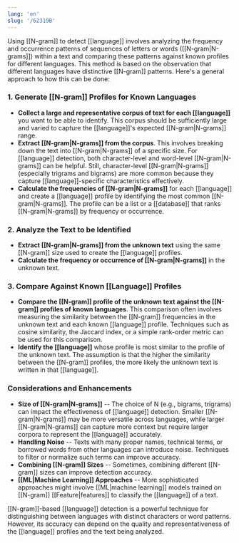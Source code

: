 ```yaml
---
lang: 'en'
slug: '/62319B'
---
```


Using [[N-gram]] to detect [[language]] involves analyzing the frequency and occurrence patterns of sequences of letters or words ([[N-gram|N-grams]]) within a text and comparing these patterns against known profiles for different languages. This method is based on the observation that different languages have distinctive [[N-gram]] patterns. Here's a general approach to how this can be done:

### 1. Generate [[N-gram]] Profiles for Known Languages

- **Collect a large and representative corpus of text for each [[language]]** you want to be able to identify. This corpus should be sufficiently large and varied to capture the [[language]]'s expected [[N-gram|N-grams]] range.
- **Extract [[N-gram|N-grams]] from the corpus**. This involves breaking down the text into [[N-gram|N-grams]] of a specific size. For [[language]] detection, both character-level and word-level [[N-gram|N-grams]] can be helpful. Still, character-level [[N-gram|N-grams]] (especially trigrams and bigrams) are more common because they capture [[language]]-specific characteristics effectively.
- **Calculate the frequencies of [[N-gram|N-grams]]** for each [[language]] and create a [[language]] profile by identifying the most common [[N-gram|N-grams]]. The profile can be a list or a [[database]] that ranks [[N-gram|N-grams]] by frequency or occurrence.

### 2. Analyze the Text to be Identified

- **Extract [[N-gram|N-grams]] from the unknown text** using the same [[N-gram]] size used to create the [[language]] profiles.
- **Calculate the frequency or occurrence of [[N-gram|N-grams]]** in the unknown text.

### 3. Compare Against Known [[Language]] Profiles

- **Compare the [[N-gram]] profile of the unknown text against the [[N-gram]] profiles of known languages**. This comparison often involves measuring the similarity between the [[N-gram]] frequencies in the unknown text and each known [[language]] profile. Techniques such as cosine similarity, the Jaccard index, or a simple rank-order metric can be used for this comparison.
- **Identify the [[language]]** whose profile is most similar to the profile of the unknown text. The assumption is that the higher the similarity between the [[N-gram]] profiles, the more likely the unknown text is written in that [[language]].

### Considerations and Enhancements

- **Size of [[N-gram|N-grams]]** -- The choice of N (e.g., bigrams, trigrams) can impact the effectiveness of [[language]] detection. Smaller [[N-gram|N-grams]] may be more versatile across languages, while larger [[N-gram|N-grams]] can capture more context but require larger corpora to represent the [[language]] accurately.
- **Handling Noise** -- Texts with many proper names, technical terms, or borrowed words from other languages can introduce noise. Techniques to filter or normalize such terms can improve accuracy.
- **Combining [[N-gram]] Sizes** -- Sometimes, combining different [[N-gram]] sizes can improve detection accuracy.
- **[[ML|Machine Learning]] Approaches** -- More sophisticated approaches might involve [[ML|machine learning]] models trained on [[N-gram]] [[Feature|features]] to classify the [[language]] of a text.

[[N-gram]]-based [[language]] detection is a powerful technique for distinguishing between languages with distinct characters or word patterns. However, its accuracy can depend on the quality and representativeness of the [[language]] profiles and the text being analyzed.

